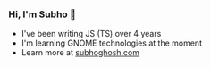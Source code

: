 ### Hi, I'm Subho 👋
- I've been writing JS (TS) over 4 years
- I'm learning GNOME technologies at the moment
- Learn more at [subhoghosh.com](https://subhoghosh.com/)
